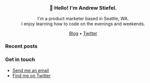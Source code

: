<h3 align="center">👋 Hello! I'm Andrew Stiefel.</h3>

<p align="center">I'm a product marketer based in Seattle, WA. <br>I enjoy learning how to code on the evenings and weekends.</p>

<p align="center">
  <a href="https://andrewstiefel.com">Blog</a> •
  <a href="https://twitter.com/andrew Stiefel">Twitter</a>
</p>

### Recent posts
<!--START_SECTION:feed-->
<!--END_SECTION:feed-->

### Get in touch
* [Send me an email](mailto:andrew@andrewstiefel.com)
* [Find me on Twitter](https://twitter.com/andrewstiefel)
